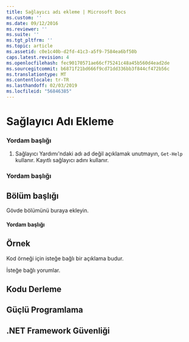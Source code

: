 ```yaml
---
title: Sağlayıcı adı ekleme | Microsoft Docs
ms.custom: ''
ms.date: 09/12/2016
ms.reviewer: ''
ms.suite: ''
ms.tgt_pltfrm: ''
ms.topic: article
ms.assetid: c0e1c40b-d2fd-41c3-a5f9-7584ea6bf50b
caps.latest.revision: 4
ms.openlocfilehash: fec90170571ae66cf75241c48a45b560d4ead2de
ms.sourcegitcommit: b6871f21bd666f9cd71dd336bb3f844cf472b56c
ms.translationtype: MT
ms.contentlocale: tr-TR
ms.lasthandoff: 02/03/2019
ms.locfileid: "56846385"
---
```

# <a name="how-to-add-the-provider-name"></a>Sağlayıcı Adı Ekleme

### <a name="procedure-title"></a>Yordam başlığı

1. Sağlayıcı Yardımı'ndaki adı ad değil açıklamak unutmayın, `Get-Help` kullanır. Kayıtlı sağlayıcı adını kullanır.

### <a name="procedure-title"></a>Yordam başlığı

## <a name="section-heading"></a>Bölüm başlığı

 Gövde bölümünü buraya ekleyin.

#### <a name="procedure-title"></a>Yordam başlığı

## <a name="example"></a>Örnek

 Kod örneği için isteğe bağlı bir açıklama budur.

<!-- TODO!!!: review snippet reference  [!CODE [Microsoft.Win32.RegistryKey#4](Microsoft.Win32.RegistryKey#4)]  -->

 İsteğe bağlı yorumlar.

## <a name="compiling-the-code"></a>Kodu Derleme

## <a name="robust-programming"></a>Güçlü Programlama

## <a name="net-framework-security"></a>.NET Framework Güvenliği